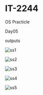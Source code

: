 # IT-2244
OS Practicle

Day05

outputs


![ss1](https://github.com/user-attachments/assets/e0f38d70-67a3-4418-8fe7-ff45df066dc5)

![ss2](https://github.com/user-attachments/assets/5641b4f2-1df5-4e4c-96f7-4f8d483b772a)

![ss3](https://github.com/user-attachments/assets/3eb3377b-d4a2-4a2e-af5f-2e0d0ed373b2)

![ss4](https://github.com/user-attachments/assets/4f3cca21-64b0-4b13-abaa-dad11485ba74)

![ss5](https://github.com/user-attachments/assets/d47819cf-149b-4370-843e-e0f0bca8686a)
